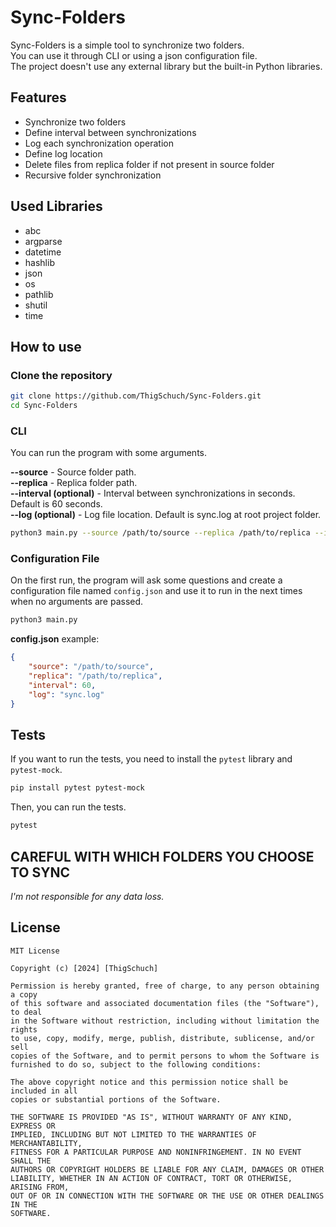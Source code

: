 # Sync-Folders

Sync-Folders is a simple tool to synchronize two folders.\
You can use it through CLI or using a json configuration file.\
The project doesn't use any external library but the built-in Python libraries.

## Features
- Synchronize two folders
- Define interval between synchronizations
- Log each synchronization operation
- Define log location
- Delete files from replica folder if not present in source folder
- Recursive folder synchronization

## Used Libraries
- abc
- argparse
- datetime
- hashlib
- json
- os
- pathlib
- shutil
- time

## How to use

### Clone the repository

```bash
git clone https://github.com/ThigSchuch/Sync-Folders.git
cd Sync-Folders
```


### CLI

You can run the program with some arguments.

__--source__ - Source folder path.\
__--replica__ - Replica folder path.\
__--interval (optional)__ - Interval between synchronizations in seconds. Default is 60 seconds.\
__--log (optional)__ - Log file location. Default is sync.log at root project folder.

```bash
python3 main.py --source /path/to/source --replica /path/to/replica --interval 10 --log /path/to/log
```


### Configuration File
On the first run, the program will ask some questions and create a configuration file named `config.json` and use it to run in the next times when no arguments are passed.

```bash
python3 main.py
```

__config.json__ example:

```json
{
    "source": "/path/to/source",
    "replica": "/path/to/replica",
    "interval": 60,
    "log": "sync.log"
}
```

## Tests

If you want to run the tests, you need to install the `pytest` library and `pytest-mock`.

```bash
pip install pytest pytest-mock
```

Then, you can run the tests.

```bash
pytest
```

## CAREFUL WITH WHICH FOLDERS YOU CHOOSE TO SYNC
_I'm not responsible for any data loss._

## License

```
MIT License

Copyright (c) [2024] [ThigSchuch]

Permission is hereby granted, free of charge, to any person obtaining a copy
of this software and associated documentation files (the "Software"), to deal
in the Software without restriction, including without limitation the rights
to use, copy, modify, merge, publish, distribute, sublicense, and/or sell
copies of the Software, and to permit persons to whom the Software is
furnished to do so, subject to the following conditions:

The above copyright notice and this permission notice shall be included in all
copies or substantial portions of the Software.

THE SOFTWARE IS PROVIDED "AS IS", WITHOUT WARRANTY OF ANY KIND, EXPRESS OR
IMPLIED, INCLUDING BUT NOT LIMITED TO THE WARRANTIES OF MERCHANTABILITY,
FITNESS FOR A PARTICULAR PURPOSE AND NONINFRINGEMENT. IN NO EVENT SHALL THE
AUTHORS OR COPYRIGHT HOLDERS BE LIABLE FOR ANY CLAIM, DAMAGES OR OTHER
LIABILITY, WHETHER IN AN ACTION OF CONTRACT, TORT OR OTHERWISE, ARISING FROM,
OUT OF OR IN CONNECTION WITH THE SOFTWARE OR THE USE OR OTHER DEALINGS IN THE
SOFTWARE.
```
